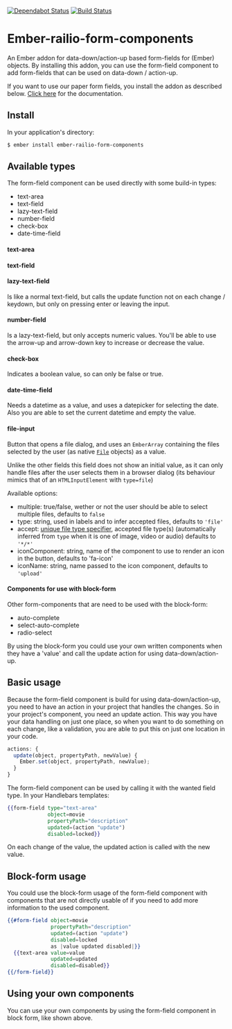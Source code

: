 [![Dependabot Status](https://api.dependabot.com/badges/status?host=github&repo=Fabriquartz/ember-railio-form-components)](https://dependabot.com)
[![Build Status](https://travis-ci.com/Fabriquartz/ember-railio-form-components.svg?branch=master)](https://travis-ci.com/Fabriquartz/ember-railio-form-components)

# Ember-railio-form-components

An Ember addon for data-down/action-up based form-fields for (Ember) objects. By installing this addon, you can use the form-field component to add form-fields that can be used on data-down / action-up.

If you want to use our paper form fields, you install the addon as described below. [Click here](../master/paper-form-components) for
the documentation.

## Install

In your application's directory:

```sh
$ ember install ember-railio-form-components
```

## Available types

The form-field component can be used directly with some build-in types:

- text-area
- text-field
- lazy-text-field
- number-field
- check-box
- date-time-field

#### text-area

#### text-field

#### lazy-text-field

Is like a normal text-field, but calls the update function not on each change / keydown, but only on pressing enter or leaving the input.

#### number-field

Is a lazy-text-field, but only accepts numeric values. You'll be able to use the arrow-up and arrow-down key to increase or decrease the value.

#### check-box

Indicates a boolean value, so can only be false or true.

#### date-time-field

Needs a datetime as a value, and uses a datepicker for selecting the date. Also you are able to set the current datetime and empty the value.

#### file-input

Button that opens a file dialog, and uses an `EmberArray` containing the files selected by the user (as native [`File`](https://developer.mozilla.org/docs/Web/API/File) objects) as a value.

Unlike the other fields this field does not show an initial value, as it can only handle files after the user selects them in a browser dialog (its behaviour mimics that of an `HTMLInputElement` with `type=file`)

Available options: 
 - multiple: true/false, wether or not the user should be able to select multiple files, defaults to `false`
 - type: string, used in labels and to infer accepted files, defaults to `'file'`
 - accept: [unique file type specifier](https://developer.mozilla.org//docs/Web/HTML/Element/input/file#Unique_file_type_specifiers), accepted file type(s) (automatically inferred from `type` when it is one of image, video or audio) defaults to `'*/*'`
 - iconComponent: string, name of the component to use to render an icon in the button, defaults to 'fa-icon'
 - iconName: string, name passed to the icon component, defaults to `'upload'`

#### Components for use with block-form

Other form-components that are need to be used with the block-form:

- auto-complete
- select-auto-complete
- radio-select

By using the block-form you could use your own written components when they have a 'value' and call the update action for using data-down/action-up.

## Basic usage

Because the form-field component is build for using data-down/action-up, you need to have an action in your project that handles the changes. So in your project's component, you need an update action. This way you have your data handling on just one place, so when you want to do something on each change, like a validation, you are able to put this on just one location in your code. 

```js
actions: {
  update(object, propertyPath, newValue) {
    Ember.set(object, propertyPath, newValue);
  }
}
```

The form-field component can be used by calling it with the wanted field type. In your Handlebars templates:

```handlebars
{{form-field type="text-area"
             object=movie
             propertyPath="description"
             updated=(action "update")
             disabled=locked}}
```

On each change of the value, the updated action is called with the new value. 

## Block-form usage

You could use the block-form usage of the form-field component with components that are not directly usable of if you need to add more information to the used component.

```handlebars
{{#form-field object=movie
              propertyPath="description"
              updated=(action "update")
              disabled=locked
              as |value updated disabled|}}
  {{text-area value=value
              updated=updated
              disabled=disabled}}
{{/form-field}}
```

## Using your own components

You can use your own components by using the form-field component in block form, like shown above.

